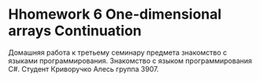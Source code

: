 # Hhomework 6 One-dimensional arrays Continuation

Домашняя работа к третьему семинару предмета знакомство с языками программирования. Знакомство с языком программирования C#.
Студент Криворучко Алесь группа 3907.
